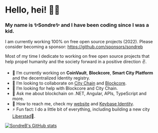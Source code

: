 # Hello, hei! 💛🖤

### My name is ✨**Sondre**✨ and I have been coding since I was a kid.

I am currently working 100% on free open source projects (2022). Please consider becoming a sponsor: https://github.com/sponsors/sondreb

Most of my time I dedicate to working on free open source projects that help propel humanity and the society forward in a positive direction ✌️.

- 🔨 I’m currently working on **CoinVault**, **Blockcore**, **Smart City Platform** and the decentralized Identity registry.
- 👯 I’m looking to collaborate on [City Chain](https://www.city-chain.org/) and [Blockcore](https://www.blockcore.net/).
- 🤔 I’m looking for help with Blockcore and City Chain.
- 💬 Ask me about blockchain on .NET, Angular, APIs, TypeScript and more.
- 💌 How to reach me, check my [website](https://www.sondreb.com) and [Keybase Identity](https://keybase.io/sondreb).
- ⚡ Fun fact: I do a little bit of everything, including building a new city  [Liberstad](https://www.liberstad.com)🏡.

[![SondreB's GitHub stats](https://github-readme-stats.vercel.app/api?username=sondreb&count_private=true&theme=dark&include_all_commits=true)](#)
